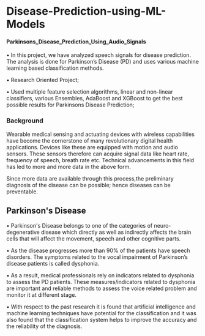 # Disease-Prediction-using-ML-Models

#### Parkinsons_Disease_Prediction_Using_Audio_Signals
• In this project, we have analyzed speech signals for disease prediction. The analysis is done for Parkinson’s Disease (PD) and uses various machine learning based classification methods.

• Research Oriented Project; 

• Used multiple feature selection algorithms, linear and non-linear classifiers, various Ensembles, AdaBoost and XGBoost to get the best possible results for Parkinsons Disease Prediction;

### Background
Wearable medical sensing and actuating devices with wireless capabilities have become the cornerstone of many revolutionary digital health applications. Devices like these are equipped with motion and audio sensors. These sensors therefore can acquire signal data like heart rate, frequency of speech, breath rate etc. Technical advancements in this field has led to more and more data in the above form. 

Since more data are available through this process,the preliminary diagnosis of the disease can be possible; hence diseases can be preventable.

## Parkinson's Disease

•  Parkinson's Disease belongs to one of the categories of neuro-degenerative disease which directly as well as indirectly affects the brain cells that will affect the movement, speech and other cognitive parts. 

•  As the disease progresses more than 90% of the patients have speech disorders. The symptoms related to the vocal impairment of Parkinson’s disease patients is called dysphonia. 

•  As a result, medical professionals rely on indicators related to dysphonia to assess the PD patients. These measures/indicators related to dysphonia are important and reliable methods to assess the voice related problem and monitor it at different stage.

•  With respect to the past research it is found that artificial intelligence and machine learning techniques have potential for the classification and it was also found that the classification system helps to improve the accuracy and the reliability of the diagnosis.
